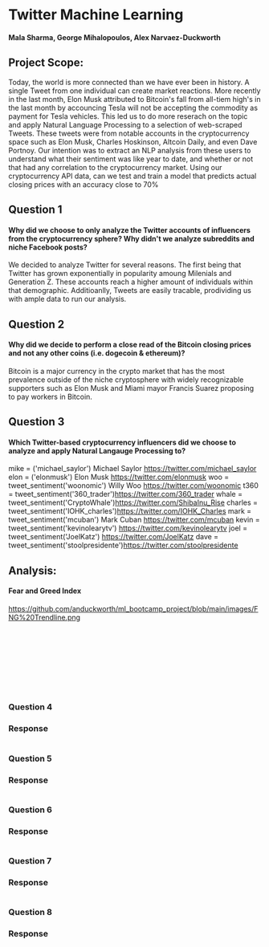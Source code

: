 # Twitter Machine Learning
#### Mala Sharma, George Mihalopoulos, Alex Narvaez-Duckworth

## Project Scope: 
Today, the world is more connected than we have ever been in history. A single Tweet from one individual can create market reactions. More recently in the last month, Elon Musk attributed to Bitcoin's fall from all-tiem high's in the last month by accouncing Tesla will not be accepting the commodity as payment for Tesla vehicles. This led us to do more reserach on the topic and apply Natural Language Processing to a selection of web-scraped Tweets. These tweets were from notable accounts in the cryptocurrency space such as Elon Musk, Charles Hoskinson, Altcoin Daily, and even Dave Portnoy. Our intention was to extract an NLP analysis from these users to understand what their sentiment was like year to date, and whether or not that had any correlation to the cryptocurrency market. Using our cryptocurrency API data, can we test and train a model that predicts actual closing prices with an accuracy close to 70%

## Question 1 
#### Why did we choose to only analyze the Twitter accounts of influencers from the cryptocurrency sphere? Why didn't we analyze subreddits and niche Facebook posts? 
We decided to analyze Twitter for several reasons. The first being that Twitter has grown exponentially in popularity amoung Milenials and Generation Z. These accounts reach a higher amount of individuals within that demographic. Additioanlly, Tweets are easily tracable, prodividing us with ample data to run our analysis. 

## Question 2 
#### Why did we decide to perform a close read of the Bitcoin closing prices and not any other coins (i.e. dogecoin & ethereum)?
Bitcoin is a major currency in the crypto market that has the most prevalence outside of the niche cryptosphere with widely recognizable supporters such as Elon Musk and Miami mayor Francis Suarez proposing to pay workers in Bitcoin. 

## Question 3
#### Which Twitter-based cryptocurrency influencers did we choose to analyze and apply Natural Langauge Processing to?
mike = ('michael_saylor') Michael Saylor https://twitter.com/michael_saylor
elon = ('elonmusk') Elon Musk https://twitter.com/elonmusk
woo = tweet_sentiment('woonomic') Willy Woo https://twitter.com/woonomic
t360 = tweet_sentiment('360_trader')https://twitter.com/360_trader
whale = tweet_sentiment('CryptoWhale')https://twitter.com/ShibaInu_Rise
charles = tweet_sentiment('IOHK_charles')https://twitter.com/IOHK_Charles
mark = tweet_sentiment('mcuban') Mark Cuban https://twitter.com/mcuban
kevin = tweet_sentiment('kevinolearytv') https://twitter.com/kevinolearytv
joel = tweet_sentiment('JoelKatz') https://twitter.com/JoelKatz
dave = tweet_sentiment('stoolpresidente')https://twitter.com/stoolpresidente

## Analysis: 
#### Fear and Greed Index 
https://github.com/anduckworth/ml_bootcamp_project/blob/main/images/FNG%20Trendline.png
![]()<br>
###
![]()<br>
###
![]()<br>
###
![]()<br>
### 
![]()<br>
###
![]()<br>
###
![]()<br>
### 
### Question 4<br>

### Response <br>
![]()<br>
### Question 5<br>


### Response <br>
![]()<br>
### Question 6<br>


### Response <br>
![]()<br>
### Question 7<br>


### Response <br>
![]()<br>
### Question 8<br>

### Response <br>
![]()<br>
